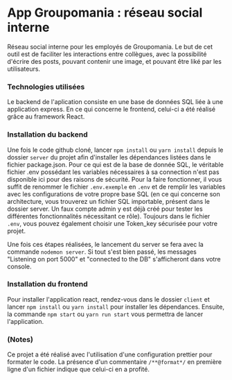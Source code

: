 <!-- @format -->

# App Groupomania : réseau social interne

Réseau social interne pour les employés de Groupomania. Le but de cet outil est de faciliter les interactions entre collègues, avec la possibilité d'écrire des
posts, pouvant contenir une image, et pouvant être liké par les utilisateurs.

### Technologies utilisées

Le backend de l'aplication consiste en une base de données SQL liée à une application express. En ce qui concerne le frontend, celui-ci a été réalisé grâce
au framework React.

### Installation du backend

Une fois le code github cloné, lancer `npm install` ou `yarn install` depuis le dossier `server` du projet afin d'installer les dépendances listées dans le fichier package.json. Pour ce qui est de la base de donnée SQL, le véritable fichier .env possédant les variables nécessaires à sa connection n'est pas disponible ici pour des raisons de sécurité. Pour la faire fonctionner, il vous suffit de renommer le fichier `.env.exemple` en `.env` et de remplir les variables avec les configurations de votre propre base SQL (en ce qui concerne son architecture, vous trouverez un fichier SQL importable, présent dans le dossier server. Un faux compte admin y est déjà créé pour tester les différentes fonctionnalités nécessitant ce rôle). Toujours dans le fichier `.env`, vous pouvez également choisir une Token_key sécurisée pour votre projet.

Une fois ces étapes réalisées, le lancement du server se fera avec la commande `nodemon server`. Si tout s'est bien passé, les messages "Listening on port 5000"
et "connected to the DB" s'afficheront dans votre console.

### Installation du frontend

Pour installer l'application react, rendez-vous dans le dossier `client` et lancer `npm install` ou `yarn install` pour installer les dépendances. Ensuite, la commande `npm start` ou `yarn run start` vous permettra de lancer l'application.

### (Notes)

Ce projet a été réalisé avec l'utilisation d'une configuration prettier pour formater le code. La présence d'un commentaire `/**@format*/` en première ligne d'un fichier indique que celui-ci en a profité.
